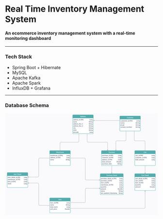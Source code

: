 # Real Time Inventory Management System
#### An ecommerce inventory management system with a real-time monitoring dashboard
___
### Tech Stack
- Spring Boot + Hibernate
- MySQL 
- Apache Kafka
- Apache Spark
- InfluxDB + Grafana
___
### Database Schema
![Database Schema](./static/Database%20Schema%202.png)